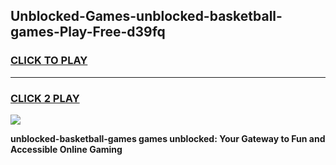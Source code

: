 
## Unblocked-Games-unblocked-basketball-games-Play-Free-d39fq
<h3>
<a href="https://premium76.site?title=unblocked-basketball-games&ref=09A">CLICK TO PLAY</a></h3>
<hr>

<h3>
<a href="https://premium76.site?title=unblocked-basketball-games&ref=09A">CLICK 2 PLAY</a>
  
</h3>

<a href="https://premium76.site?title=unblocked-basketball-games&ref=09A"><img src="https://clearcache.store/games.png"></a>


**unblocked-basketball-games games unblocked: Your Gateway to Fun and Accessible Online Gaming**
